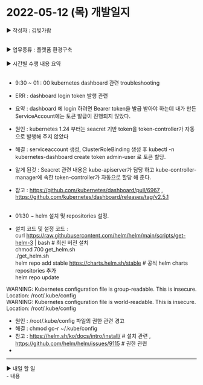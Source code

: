 <h1>2022-05-12 (목) 개발일지</h1>

▶ 작성자 : 김빛가람<br><br>

▶ 업무종류 : 플랫폼 환경구축 <br><br>
▶ 시간별 수행 내용 요약 <br><br>
  - 9:30 ~ 01 : 00 kubernetes dashboard 관련 troubleshooting
  - ERR : dashboard login token 발행 관련
  - 요약 : dashboard 에 login 하려면 Bearer token을 발급 받아야 하는데 내가 만든 ServiceAccount에는 토큰 발급이 진행되지 않았다.
  - 원인 : kubernetes 1.24 부터는 seacret 기반 token을 token-controller가 자동으로 발행해 주지 않았다
  - 해결 : serviceaccount 생성, ClusterRoleBinding 생성 후 kubectl -n kubernetes-dashboard create token admin-user 로 토큰 할당.
  - 알게 된것 : Seacret 관련 내용은 kube-apiserver가 담당 하고 kube-controller-manager에 속한 token-controller가 자동으로 할당 해 준다.
  - 참고 : https://github.com/kubernetes/dashboard/pull/6967 , https://github.com/kubernetes/dashboard/releases/tag/v2.5.1 <br><br>

  - 01:30 ~ helm 설치 및 repositories 설정.
  - 설치 코드 및 설정 코드 : <br> 
                curl https://raw.githubusercontent.com/helm/helm/main/scripts/get-helm-3 | bash # 최신 버전 설치 <br>
                chmod 700 get_helm.sh <br>
                ./get_helm.sh <br>
                helm repo add stable https://charts.helm.sh/stable # 공식 helm charts repositories 추가 <br>
                helm repo update <br>

                
          
  WARNING: Kubernetes configuration file is group-readable. This is insecure. Location: /root/.kube/config <br>
  WARNING: Kubernetes configuration file is world-readable. This is insecure. Location: /root/.kube/config <br>
  - 원인 : /root/.kube/config 파일의 권한 관련 경고
  - 해결 : chmod go-r ~/.kube/config
  - 참고 : https://helm.sh/ko/docs/intro/install/    # 설치 관련 , https://github.com/helm/helm/issues/9115 # 권한 관련 <br>
  - 
<hr>
▶ 내일 할 일<br>
- 내용
